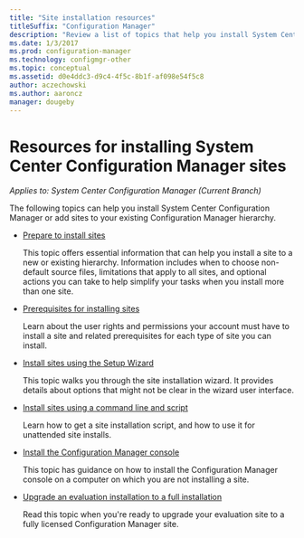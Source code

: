 ```yaml
---
title: "Site installation resources"
titleSuffix: "Configuration Manager"
description: "Review a list of topics that help you install System Center Configuration Manager or add sites to your hierarchy."
ms.date: 1/3/2017
ms.prod: configuration-manager
ms.technology: configmgr-other
ms.topic: conceptual
ms.assetid: d0e4ddc3-d9c4-4f5c-8b1f-af098e54f5c8
author: aczechowski
ms.author: aaroncz
manager: dougeby
---
```

# Resources for installing System Center Configuration Manager sites

*Applies to: System Center Configuration Manager (Current Branch)*

The following topics can help you install System Center Configuration Manager or add sites to your existing Configuration Manager hierarchy.

- [Prepare to install sites](prepare-to-install-sites.md)

  This topic offers essential information that can help you install a site to a new or existing hierarchy. Information includes when to choose non-default source files, limitations that apply to all sites, and optional actions you can take to help simplify your tasks when you install more than one site.

- [Prerequisites for installing sites](prerequisites-for-installing-sites.md)

  Learn about the user rights and permissions your account must have to install a site and related prerequisites for each type of site you can install.

- [Install sites using the Setup Wizard](use-the-setup-wizard-to-install-sites.md)

  This topic walks you through the site installation wizard. It provides details about options that might not be clear in the wizard user interface.  

- [Install sites using a command line and script](use-a-command-line-to-install-sites.md)

  Learn how to get a site installation script, and how to use it for unattended site installs.

- [Install the Configuration Manager console](install-consoles.md)

  This topic has guidance on how to install the Configuration Manager console on a computer on which you are not installing a site.

- [Upgrade an evaluation installation to a full installation](upgrade-an-evaluation-install-to-a-full-install.md)

  Read this topic when you're ready to upgrade your evaluation site to a fully licensed Configuration Manager site.
